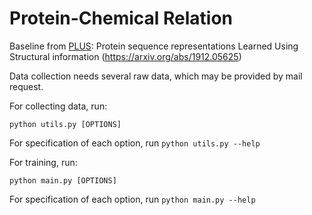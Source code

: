 # Protein-Chemical Relation

Baseline from [PLUS]: Protein sequence representations 
Learned Using Structural information (https://arxiv.org/abs/1912.05625)

[PLUS]: https://github.com/mswzeus/PLUS

Data collection needs several raw data, which may be provided by mail request.   


For collecting data, run:
```shell script
python utils.py [OPTIONS]
```
For specification of each option, run 
`python utils.py --help`

For training, run:
```shell script
python main.py [OPTIONS]
```
For specification of each option, run 
`python main.py --help`
